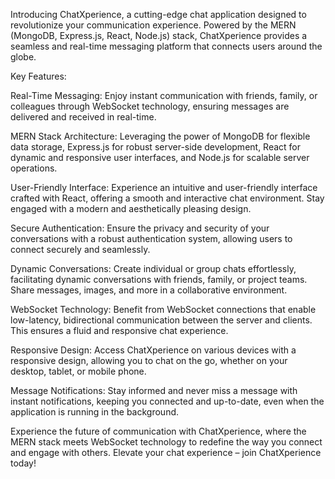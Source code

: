 Introducing ChatXperience, a cutting-edge chat application designed to revolutionize your communication experience. Powered by the MERN (MongoDB, Express.js, React, Node.js) stack, ChatXperience provides a seamless and real-time messaging platform that connects users around the globe.

Key Features:

Real-Time Messaging: Enjoy instant communication with friends, family, or colleagues through WebSocket technology, ensuring messages are delivered and received in real-time.

MERN Stack Architecture: Leveraging the power of MongoDB for flexible data storage, Express.js for robust server-side development, React for dynamic and responsive user interfaces, and Node.js for scalable server operations.

User-Friendly Interface: Experience an intuitive and user-friendly interface crafted with React, offering a smooth and interactive chat environment. Stay engaged with a modern and aesthetically pleasing design.

Secure Authentication: Ensure the privacy and security of your conversations with a robust authentication system, allowing users to connect securely and seamlessly.

Dynamic Conversations: Create individual or group chats effortlessly, facilitating dynamic conversations with friends, family, or project teams. Share messages, images, and more in a collaborative environment.

WebSocket Technology: Benefit from WebSocket connections that enable low-latency, bidirectional communication between the server and clients. This ensures a fluid and responsive chat experience.

Responsive Design: Access ChatXperience on various devices with a responsive design, allowing you to chat on the go, whether on your desktop, tablet, or mobile phone.

Message Notifications: Stay informed and never miss a message with instant notifications, keeping you connected and up-to-date, even when the application is running in the background.

Experience the future of communication with ChatXperience, where the MERN stack meets WebSocket technology to redefine the way you connect and engage with others. Elevate your chat experience – join ChatXperience today!
